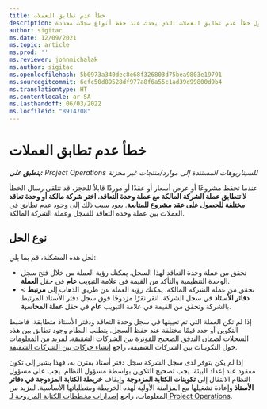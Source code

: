 ```yaml
---
title: خطأ عدم تطابق العملات
description: يوفر هذا المقال معلومات استكشاف الأخطاء وإصلاحها حول خطأ عدم تطابق العملات الذي يحدث عند حفظ أنواع سجلات محددة.
author: sigitac
ms.date: 12/09/2021
ms.topic: article
ms.prod: ''
ms.reviewer: johnmichalak
ms.author: sigitac
ms.openlocfilehash: 5b0973a340dec8e68f326803d75bea9803e19791
ms.sourcegitcommit: 6cfc50d89528df977a8f6a55c1ad39d99800d9b4
ms.translationtype: HT
ms.contentlocale: ar-SA
ms.lasthandoff: 06/03/2022
ms.locfileid: "8914708"
---
```

# <a name="currency-mismatch-error"></a>خطأ عدم تطابق العملات 

_**ينطبق على:** Project Operations للسيناريوهات المستندة إلى موارد/منتجات غير مخزنة‬_

عندما تحفظ مشروعًا أو عرض أسعار أو عقدًا أو موردًا قابلاً للحجز، قد تتلقى رسال الخطأ **لا تتطابق عملة الشركة المالكة مع عملة وحدة التعاقد. اختر شركة مالكة أو وحدة تعاقد مختلفة للحصول على عقد مشروع للمتابعة**. يعود سبب ذلك إلى وجود عدم تطابق في العملات بين عملة وحدة التعاقد للسجل وعملة الشركة المالكة.


## <a name="resolution"></a>نوع الحل

لحل هذه المشكلة، قم بما يلي:
- تحقق من عملة وحدة التعاقد لهذا السجل. يمكنك رؤية العملة من خلال فتح سجل الوحدة التنظيمية والتأكد من القيمة في علامة التبويب **عام** في حقل **العملة**.
- تحقق من عملة الشركة المالكة. يمكنك رؤية العملة عن طريق الذهاب إلى **مرتبط** > **دفاتر الأستاذ‬** في سجل الشركة. انقر نقرًا مزدوجًا فوق سجل دفتر الأستاذ المرتبط بالشركة وتحقق من القيمة في علامة التبويب **عام** في حقل **عملة المحاسبة**.

إذا لم تكن العملة التي تم تعيينها في سجل وحدة التعاقد ودفتر الأستاذ متطابقة، فاضبط التكوين أو حدد قيمًا مختلفة عند حفظ السجل. يتطلب النظام وجود تطابق بين هذه السجلات لضمان التدفق الصحيح للفوترة بين الشركات الشقيقة. لمزيد من المعلومات حول التكوينات بين الشركات الشقيقة، راجع [إنشاء حركات بين الشركات الشقيقة](../../project-accounting/create-intercompany-transactions.md).

إذا لم يكن يتوفر لدى سجل الشركة سجل دفتر أستاذ يقترن به، فهذا يشير إلى تكون مفقود عند إعداد البيئة. يجب تصحيح التكوين بواسطة مسؤول النظام. يجب على مسؤول النظام الانتقال إلى **تكوينات الكتابة المزدوجة** وإيقاف **خريطة الكتابة المزدوجة في دفاتر الأستاذ** وإعادة تشغيلها مع المزامنة الأولية لهذه الخريطة ومتطلباتها الأساسية. لمزيد من المعلومات، راجع [إصدارات مخططات الكتابة المزدوجة لـ Project Operations](../../environment/resource-dual-write-maps.md).
